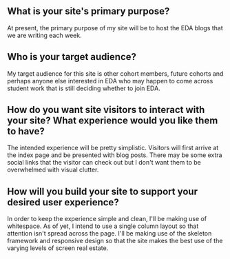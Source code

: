 What is your site's primary purpose?
---
At present, the primary purpose of my site will be to host the EDA blogs that we are writing each week.

Who is your target audience?
---
My target audience for this site is other cohort members, future cohorts and perhaps anyone else interested in EDA who may happen to come across student work that is still deciding whether to join EDA.

How do you want site visitors to interact with your site? What experience would you like them to have?
---
The intended experience will be pretty simplistic. Visitors will first arrive at the index page and be presented with blog posts. There may be some extra social links that the visitor can check out but I don't want them to be overwhelmed with visual clutter.

How will you build your site to support your desired user experience?
---
In order to keep the experience simple and clean, I'll be making use of whitespace. As of yet, I intend to use a single column layout so that attention isn't spread across the page. I'll be making use of the skeleton framework and responsive design so that the site makes the best use of the varying levels of screen real estate.